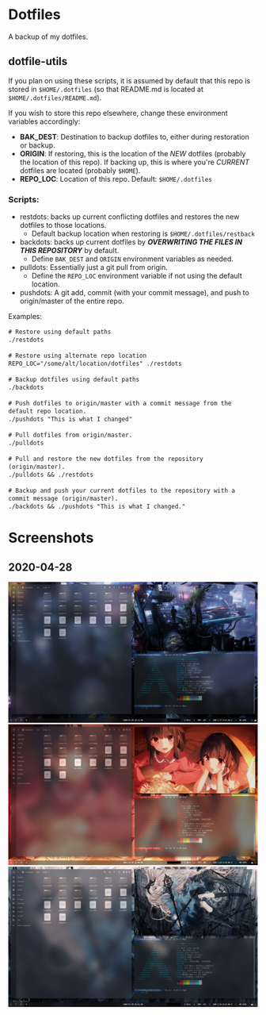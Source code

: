 # Dotfiles

A backup of my dotfiles.

## dotfile-utils

If you plan on using these scripts, it is assumed by default that this repo is stored in `$HOME/.dotfiles` (so that README.md is located at `$HOME/.dotfiles/README.md`).

If you wish to store this repo elsewhere, change these environment variables accordingly:

- **BAK_DEST**: Destination to backup dotfiles to, either during restoration or backup.
- **ORIGIN**: If restoring, this is the location of the *NEW* dotfiles (probably the location of this repo). If backing up, this is where you're *CURRENT* dotfiles are located (probably `$HOME`).
- **REPO_LOC**: Location of this repo. Default: `$HOME/.dotfiles`

### Scripts:
- restdots: backs up current conflicting dotfiles and restores the new dotfiles to those locations.
  - Default backup location when restoring is `$HOME/.dotfiles/restback`
- backdots: backs up current dotfiles by ***OVERWRITING THE FILES IN THIS REPOSITORY*** by default.
  - Define `BAK_DEST` and `ORIGIN` environment variables as needed.
- pulldots: Essentially just a git pull from origin.
  - Define the `REPO_LOC` environment variable if not using the default location.
- pushdots: A git add, commit (with your commit message), and push to origin/master of the entire repo.

Examples:
```
# Restore using default paths
./restdots

# Restore using alternate repo location
REPO_LOC="/some/alt/location/dotfiles" ./restdots

# Backup dotfiles using default paths
./backdots

# Push dotfiles to origin/master with a commit message from the default repo location.
./pushdots "This is what I changed"

# Pull dotfiles from origin/master.
./pulldots

# Pull and restore the new dotfiles from the repository (origin/master).
./pulldots && ./restdots

# Backup and push your current dotfiles to the repository with a commit message (origin/master).
./backdots && ./pushdots "This is what I changed."
```

# Screenshots

## 2020-04-28

![Spike Spiegel (Cowbow Bebop)](screenshots/cowboy-bebop00.png)
![Megumin & Komekko (Konosuba)](screenshots/konosuba00.png)
![Miscellaneous](screenshots/misc00.png)
